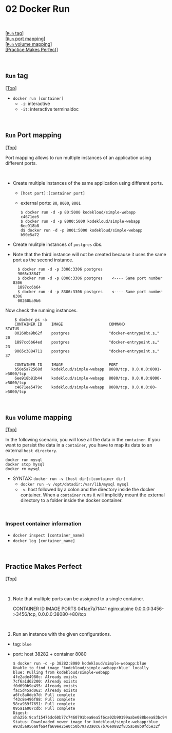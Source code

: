 # <span id='top'>02 Docker Run </span>

<br>

[[`Run` tag]](#run)  
[[`Run` port mapping]](#portmapping)  
[[`Run` volume mapping]](#volumemapping)  
[[Practice Makes Perfect]](#perfect) 

<br>

## <span id='run'>`Run` tag</span>

[[Top]](#top)

- `docker run [container]`
  - `-i`: interactive
  - `-it`: interactive terminaldoc
<br>

## <span id='portmapping'>`Run` Port mapping</span>

[[Top]](#top)

Port mapping allows to run multiple instances of an application using different ports. 

<br>

- Create multiple instances of the same application using different ports.   
  - `[host port]:[container port]`
  - external ports: `80`, `8000`, `8001`

        $ docker run -d -p 80:5000 kodekloud/simple-webapp      
        c4671ee5
        $ docker run -d -p 8000:5000 kodekloud/simple-webapp      
        6ee918b8
        d$ docker run -d -p 8001:5000 kodekloud/simple-webapp
        b50e5a72

- Create mulitple instances of `postgres` dbs. 
- Note that the third instance will not be created because it uses the same port as the second instance. 

        $ docker run -d -p 3306:3306 postgres
        9065c38847
        $ docker run -d -p 8306:3306 postgres    <---- Same port number 8306
        1897cc6b64
        $ docker run -d -p 8306:3306 postgres    <---- Same port number 8306
        00260ba9b6

Now check the running instances. 

        $ docker ps -a
        CONTAINER ID    IMAGE                    COMMAND                  STATUS
        00260ba9b62f    postgres                 "docker-entrypoint.s…"   20 
        1897cc6b64ed    postgres                 "docker-entrypoint.s…"   23 
        9065c3884711    postgres                 "docker-entrypoint.s…"   37 

        CONTAINER ID    IMAGE                    PORT
        b50e5a72568d    kodekloud/simple-webapp  8080/tcp, 0.0.0.0:8001->5000/tcp   
        6ee918b81b44    kodekloud/simple-webapp  8080/tcp, 0.0.0.0:8000->5000/tcp 
        c4671ee5479c    kodekloud/simple-webapp  8080/tcp, 0.0.0.0:80->5000/tcp     

<br>


## <span id='volumemapping'>`Run` volume mapping</span>

[[Top]](#top)

In the following scenario, you will lose all the data in the `container`. If you want to persist the data in a `container`, you have to map its data to an external `host directory`. 

    docker run mysql
    docker stop mysql
    docker rm mysql

- SYNTAX: `docker run -v [host dir]:[container dir]`
  - `docker run -v /opt/datadir:/var/lib/mysql mysql`
  - `-v`: host followed by a colon and the directory inside the docker container. When a `container` runs it will implicitly mount the external directory to a folder inside the docker container.

<br>

### Inspect container information

- `docker inspect [container_name]`
- `docker log [container_name]`

<br>

## <span id='perfect'>Practice Makes Perfect</span>

[[Top]](#top)

<br>

1. Note that multiple ports can be assigned to a single container. 

    CONTAINER ID      IMAGE             PORTS
    041ae7a7f441      nginx:alpine      0.0.0.0:3456->3456/tcp, 0.0.0.0:38080->80/tcp
 
<br>

2. Run an instance with the given configurations. 

- tag: `blue` 
- port: host 38282 + container 8080

      $ docker run -d -p 38282:8080 kodekloud/simple-webapp:blue
      Unable to find image 'kodekloud/simple-webapp:blue' locally
      blue: Pulling from kodekloud/simple-webapp
      4fe2ade4980c: Already exists 
      7cf6a1d62200: Already exists 
      f0d690b9e495: Already exists 
      fac5d45ad062: Already exists 
      a6fc8a0deb7d: Pull complete 
      f43c8e496f88: Pull complete 
      58ca939f7651: Pull complete 
      095a1a007cdb: Pull complete 
      Digest: sha256:9caf15476dc60b77c7460791bea8ea5f6ca02b90199aabe088beea83bc943fe5
      Status: Downloaded newer image for kodekloud/simple-webapp:blue
      e93d5a956a8f6a4fa69ee25e0c50b79a83a0c67b76e0882f835a588b0fd5e32f



